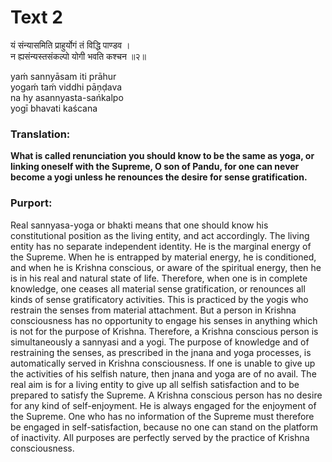 # Text 2

यं संन्यासमिति प्राहुर्योगं तं विद्धि पाण्डव ।  
न ह्यसंन्यस्तसंकल्पो योगी भवति कश्चन ॥२॥

yaḿ sannyāsam iti prāhur  
yogaḿ taḿ viddhi pāṇḍava  
na hy asannyasta-sańkalpo  
yogī bhavati kaścana



### Translation:

**What is called renunciation you should know to be the same as yoga, or linking oneself with the Supreme, O son of Pandu, for one can never become a yogi unless he renounces the desire for sense gratification.**

### Purport:

Real sannyasa-yoga or bhakti means that one should know his constitutional position as the living entity, and act accordingly. The living entity has no separate independent identity. He is the marginal energy of the Supreme. When he is entrapped by material energy, he is conditioned, and when he is Krishna conscious, or aware of the spiritual energy, then he is in his real and natural state of life. Therefore, when one is in complete knowledge, one ceases all material sense gratification, or renounces all kinds of sense gratificatory activities. This is practiced by the yogis who restrain the senses from material attachment. But a person in Krishna consciousness has no opportunity to engage his senses in anything which is not for the purpose of Krishna. Therefore, a Krishna conscious person is simultaneously a sannyasi and a yogi. The purpose of knowledge and of restraining the senses, as prescribed in the jnana and yoga processes, is automatically served in Krishna consciousness. If one is unable to give up the activities of his selfish nature, then jnana and yoga are of no avail. The real aim is for a living entity to give up all selfish satisfaction and to be prepared to satisfy the Supreme. A Krishna conscious person has no desire for any kind of self-enjoyment. He is always engaged for the enjoyment of the Supreme. One who has no information of the Supreme must therefore be engaged in self-satisfaction, because no one can stand on the platform of inactivity. All purposes are perfectly served by the practice of Krishna consciousness.